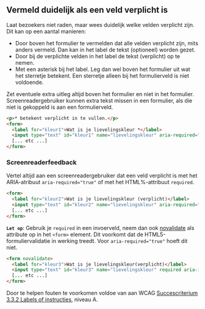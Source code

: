 ## Vermeld duidelijk als een veld verplicht is

Laat bezoekers niet raden, maar wees duidelijk welke velden verplicht zijn. Dit kan op een aantal manieren:

- Door boven het formulier te vermelden dat alle velden verplicht zijn, mits anders vermeld. Dan kan in het label de tekst (optioneel) worden gezet.
- Door bij de verplichte velden in het label de tekst (verplicht) op te nemen.
- Met een asterisk bij het label. Leg dan wel boven het formulier uit wat het sterretje betekent. Een sterretje alleen bij het formulierveld is niet voldoende.

Zet eventuele extra uitleg altijd boven het formulier en niet in het formulier. Screenreadergebruiker kunnen extra tekst missen in een formulier, als die niet is gekoppeld is aan een formulierveld.

```html
<p>* betekent verplicht in te vullen.</p>
<form>
  <label for="kleur1">Wat is je lievelingskleur *</label>
  <input type="text" id="kleur1" name="lievelingskleur" aria-required="true" aria-invalid="false" />
  [... etc ...]
</form>
```

### Screenreaderfeedback

Vertel altijd aan een screenreadergebruiker dat een veld verplicht is met het ARIA-atribuut `aria-required="true"` of met het HTML%-attribuut `required`.

```html
<form>
  <label for="kleur2">Wat is je lievelingskleur (verplicht)</label>
  <input type="text" id="kleur2" name="lievelingskleur" aria-required="true" aria-invalid="false" />
  [... etc ...]
</form>
```

**`Let op`**: Gebruik je `required` in een invoerveld, neem dan ook [novalidate](https://developer.mozilla.org/en-US/docs/Web/HTML/Element/form#novalidate) als attribute op in het `<form>` element. Dit voorkomt dat de HTML5-formuliervalidatie in werking treedt. Voor `aria-required="true"` hoeft dit niet.

```html
<form novalidate>
  <label for="kleur3">Wat is je lievelingskleur(verplicht)</label>
  <input type="text" id="kleur3" name="lievelingskleur" required aria-invalid="false" />
  [... etc ...]
</form>
```

Door te helpen fouten te voorkomen voldoe van aan WCAG [Succescriterium 3.3.2 Labels of instructies](https://www.w3.org/Translations/WCAG21-nl/#labels-of-instructies), niveau A.
